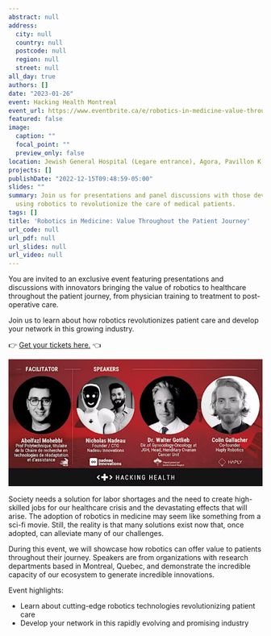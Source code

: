 ```yaml
---
abstract: null
address:
  city: null
  country: null
  postcode: null
  region: null
  street: null
all_day: true
authors: []
date: "2023-01-26"
event: Hacking Health Montreal
event_url: https://www.eventbrite.ca/e/robotics-in-medicine-value-throughout-the-patient-journey-tickets-488115896787
featured: false
image:
  caption: ""
  focal_point: ""
  preview_only: false
location: Jewish General Hospital (Legare entrance), Agora, Pavillon K
projects: []
publishDate: "2022-12-15T09:48:59-05:00"
slides: ""
summary: Join us for presentations and panel discussions with those developing and
  using robotics to revolutionize the care of medical patients.
tags: []
title: 'Robotics in Medicine: Value Throughout the Patient Journey'
url_code: null
url_pdf: null
url_slides: null
url_video: null
---
```


You are invited to an exclusive event featuring presentations and discussions with innovators bringing the value of robotics to healthcare throughout the patient journey, from physician training to treatment to post-operative care.

Join us to learn about how robotics revolutionizes patient care and develop your network in this growing industry.

👉 [Get your tickets here.](https://www.eventbrite.ca/e/robotics-in-medicine-value-throughout-the-patient-journey-tickets-488115896787) 👈

![Speakers](speakers.jpg)

Society needs a solution for labor shortages and the need to create high-skilled jobs for our healthcare crisis and the devastating effects that will arise. The adoption of robotics in medicine may seem like something from a sci-fi movie. Still, the reality is that many solutions exist now that, once adopted, can alleviate many of our challenges.

During this event, we will showcase how robotics can offer value to patients throughout their journey. Speakers are from organizations with research departments based in Montreal, Quebec, and demonstrate the incredible capacity of our ecosystem to generate incredible innovations.

Event highlights:

- Learn about cutting-edge robotics technologies revolutionizing patient care
- Develop your network in this rapidly evolving and promising industry

